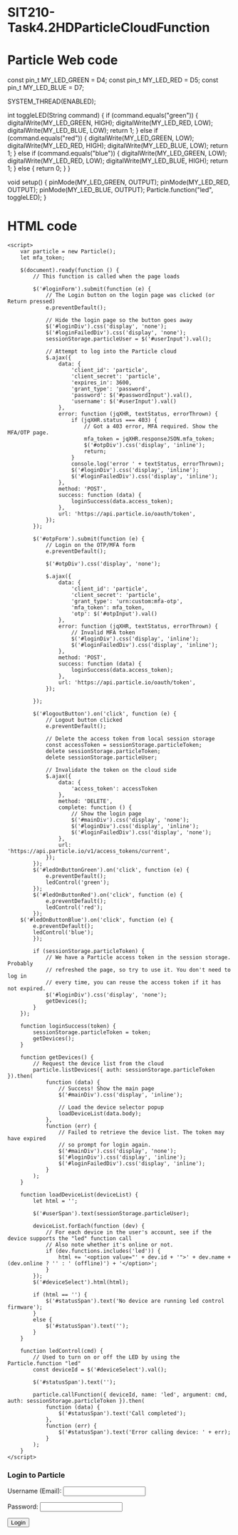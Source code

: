 # SIT210-Task4.2HDParticleCloudFunction


# Particle Web code
const pin_t MY_LED_GREEN = D4;
const pin_t MY_LED_RED = D5;
const pin_t MY_LED_BLUE = D7;

SYSTEM_THREAD(ENABLED);

int toggleLED(String command)
{
    if (command.equals("green"))
    {
        digitalWrite(MY_LED_GREEN, HIGH);
        digitalWrite(MY_LED_RED, LOW);
        digitalWrite(MY_LED_BLUE, LOW);
        return 1;
    }
    else if (command.equals("red"))
    {
        digitalWrite(MY_LED_GREEN, LOW);
        digitalWrite(MY_LED_RED, HIGH);
        digitalWrite(MY_LED_BLUE, LOW);
        return 1;
    }
    else if (command.equals("blue"))
    {
        digitalWrite(MY_LED_GREEN, LOW);
        digitalWrite(MY_LED_RED, LOW);
        digitalWrite(MY_LED_BLUE, HIGH);
        return 1;
    }
    else
    {
        return 0;
    }
}

void setup()
{
    pinMode(MY_LED_GREEN, OUTPUT);
    pinMode(MY_LED_RED, OUTPUT);
    pinMode(MY_LED_BLUE, OUTPUT);
    Particle.function("led", toggleLED);
}


# HTML code
<html>

<head>
    <script src="https://ajax.googleapis.com/ajax/libs/jquery/3.5.1/jquery.min.js"></script>
    <script src="https://cdn.jsdelivr.net/npm/particle-api-js@8/dist/particle.min.js"></script>

    <script>
        var particle = new Particle();
        let mfa_token;

        $(document).ready(function () {
            // This function is called when the page loads

            $('#loginForm').submit(function (e) {
                // The Login button on the login page was clicked (or Return pressed)
                e.preventDefault();

                // Hide the login page so the button goes away
                $('#loginDiv').css('display', 'none');
                $('#loginFailedDiv').css('display', 'none');
                sessionStorage.particleUser = $('#userInput').val();

                // Attempt to log into the Particle cloud
                $.ajax({
                    data: {
                        'client_id': 'particle',
                        'client_secret': 'particle',
                        'expires_in': 3600,
                        'grant_type': 'password',
                        'password': $('#passwordInput').val(),
                        'username': $('#userInput').val()
                    },
                    error: function (jqXHR, textStatus, errorThrown) {
                        if (jqXHR.status === 403) {
                            // Got a 403 error, MFA required. Show the MFA/OTP page.
                            mfa_token = jqXHR.responseJSON.mfa_token;
                            $('#otpDiv').css('display', 'inline');
                            return;
                        }
                        console.log('error ' + textStatus, errorThrown);
                        $('#loginDiv').css('display', 'inline');
                        $('#loginFailedDiv').css('display', 'inline');
                    },
                    method: 'POST',
                    success: function (data) {
                        loginSuccess(data.access_token);
                    },
                    url: 'https://api.particle.io/oauth/token',
                });
            });

            $('#otpForm').submit(function (e) {
                // Login on the OTP/MFA form
                e.preventDefault();

                $('#otpDiv').css('display', 'none');

                $.ajax({
                    data: {
                        'client_id': 'particle',
                        'client_secret': 'particle',
                        'grant_type': 'urn:custom:mfa-otp',
                        'mfa_token': mfa_token,
                        'otp': $('#otpInput').val()
                    },
                    error: function (jqXHR, textStatus, errorThrown) {
                        // Invalid MFA token
                        $('#loginDiv').css('display', 'inline');
                        $('#loginFailedDiv').css('display', 'inline');
                    },
                    method: 'POST',
                    success: function (data) {
                        loginSuccess(data.access_token);
                    },
                    url: 'https://api.particle.io/oauth/token',
                });

            });

            $('#logoutButton').on('click', function (e) {
                // Logout button clicked
                e.preventDefault();

                // Delete the access token from local session storage
                const accessToken = sessionStorage.particleToken;
                delete sessionStorage.particleToken;
                delete sessionStorage.particleUser;

                // Invalidate the token on the cloud side
                $.ajax({
                    data: {
                        'access_token': accessToken
                    },
                    method: 'DELETE',
                    complete: function () {
                        // Show the login page
                        $('#mainDiv').css('display', 'none');
                        $('#loginDiv').css('display', 'inline');
                        $('#loginFailedDiv').css('display', 'none');
                    },
                    url: 'https://api.particle.io/v1/access_tokens/current',
                });
            });
            $('#ledOnButtonGreen').on('click', function (e) {
                e.preventDefault();
                ledControl('green');
            });
            $('#ledOnButtonRed').on('click', function (e) {
                e.preventDefault();
                ledControl('red');
            });
	    $('#ledOnButtonBlue').on('click', function (e) {
            e.preventDefault();
            ledControl('blue');
            });

            if (sessionStorage.particleToken) {
                // We have a Particle access token in the session storage. Probably
                // refreshed the page, so try to use it. You don't need to log in
                // every time, you can reuse the access token if it has not expired.
                $('#loginDiv').css('display', 'none');
                getDevices();
            }
        });

        function loginSuccess(token) {
            sessionStorage.particleToken = token;
            getDevices();
        }

        function getDevices() {
            // Request the device list from the cloud
            particle.listDevices({ auth: sessionStorage.particleToken }).then(
                function (data) {
                    // Success! Show the main page
                    $('#mainDiv').css('display', 'inline');

                    // Load the device selector popup
                    loadDeviceList(data.body);
                },
                function (err) {
                    // Failed to retrieve the device list. The token may have expired
                    // so prompt for login again.
                    $('#mainDiv').css('display', 'none');
                    $('#loginDiv').css('display', 'inline');
                    $('#loginFailedDiv').css('display', 'inline');
                }
            );
        }

        function loadDeviceList(deviceList) {
            let html = '';

            $('#userSpan').text(sessionStorage.particleUser);

            deviceList.forEach(function (dev) {
                // For each device in the user's account, see if the device supports the "led" function call
                // Also note whether it's online or not.
                if (dev.functions.includes('led')) {
                    html += '<option value="' + dev.id + '">' + dev.name + (dev.online ? '' : ' (offline)') + '</option>';
                }
            });
            $('#deviceSelect').html(html);

            if (html == '') {
                $('#statusSpan').text('No device are running led control firmware');
            }
            else {
                $('#statusSpan').text('');
            }
        }

        function ledControl(cmd) {
            // Used to turn on or off the LED by using the Particle.function "led"
            const deviceId = $('#deviceSelect').val();

            $('#statusSpan').text('');

            particle.callFunction({ deviceId, name: 'led', argument: cmd, auth: sessionStorage.particleToken }).then(
                function (data) {
                    $('#statusSpan').text('Call completed');
                },
                function (err) {
                    $('#statusSpan').text('Error calling device: ' + err);
                }
            );
        }
    </script>
</head>

<body>
    <div id="mainDiv" style="display: none;">
        <h3>Control an LED!</h3>
        <form>
            <p>Device: <select id="deviceSelect"></select></p>
            <p><button id="ledOnButtonGreen">Green LED On</button>&nbsp;<button id="ledOnButtonRed">Red LED On</button><button id="ledOnButtonBlue">Blue LED On</button></p>
            <p>&nbsp;</p>
            <p><span id="statusSpan"></span></p>
            <p>&nbsp;</p>
            <p>Logged in as <span id="userSpan"></span> <button id="logoutButton">Log out</button></p>
        </form>
    </div>
    <div id="loginDiv">
        <h3>Login to Particle</h3>
        <div id="loginFailedDiv" style="display: none;">
            <p>Login failed, please try again.</p>
        </div>
        <form id="loginForm">
            <p>Username (Email): <input type="text" id="userInput" /></p>
            <p>Password: <input type="password" id="passwordInput" /></p>
            <p><input type="submit" value="Login" /></p>
        </form>
    </div>
    <div id="otpDiv" style="display: none;">
        <form id="otpForm">
            <p>One-time password from your authenticator app: <input type="text" id="otpInput" /></p>
            <p><input type="submit" value="Login" /></p>
        </form>
    </div>
</body>

</html>

</html>
